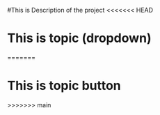 #This is Description of the project
<<<<<<< HEAD
<h1>This is topic (dropdown)</h1>
=======
<h1>This is topic button</h1>
>>>>>>> main
